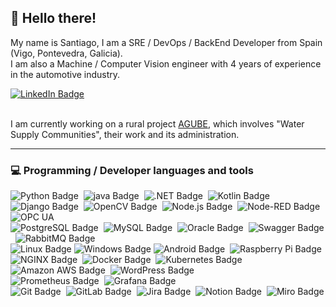 ## 👋 Hello there!
My name is Santiago, I am a SRE / DevOps / BackEnd Developer from Spain (Vigo, Pontevedra, Galicia).  
I am also a Machine / Computer Vision engineer with 4 years of experience in the automotive industry.  

<div id="profiles">
  <a href="https://www.linkedin.com/in/santiago-bol%C3%A1s-lago-202b60194/">
    <img src="https://img.shields.io/badge/LinkedIn-blue?style=for-the-badge&logo=linkedin&logoColor=white&label=Santiago Bolás Lago" alt="LinkedIn Badge"/>
  </a>
</div>
<br/>

I am currently working on a rural project <a href="https://www.availa.eu/">AGUBE</a>, which involves "Water Supply Communities", their work and its administration.  

---

### 💻 Programming / Developer languages and tools

<div id="language">
  <img src="https://img.shields.io/badge/Python-3776AB?logo=python&logoColor=fff&style=flat" alt="Python Badge"/>&nbsp;
  <img src="https://img.shields.io/static/v1?label=&message=java&color=red&style=flat" alt="java Badge"/>&nbsp;
  <img src="https://img.shields.io/badge/.NET-512BD4?logo=dotnet&logoColor=fff&style=flat" alt=".NET Badge"/>&nbsp;
  <img src="https://img.shields.io/badge/Kotlin-7F52FF?logo=kotlin&logoColor=fff&style=flat" alt="Kotlin Badge"/>&nbsp;
</div>

<div id="framework">
  <img src="https://img.shields.io/badge/Django-092E20?logo=django&logoColor=fff&style=flat" alt="Django Badge"/>&nbsp;
  <img src="https://img.shields.io/badge/OpenCV-5C3EE8?logo=opencv&logoColor=fff&style=flat" alt="OpenCV Badge"/>&nbsp;
  <img src="https://img.shields.io/badge/Node.js-393?logo=nodedotjs&logoColor=fff&style=flat-square" alt="Node.js Badge"/>&nbsp;
  <img src="https://img.shields.io/badge/Node--RED-8F0000?logo=nodered&logoColor=fff&style=flat-square" alt="Node-RED Badge"/>&nbsp;
  <img src="https://img.shields.io/static/v1?label=&message=OPC UA&color=blue&style=flat" alt="OPC UA"/>&nbsp;
</div>

<div id="data">
  <img src="https://img.shields.io/badge/PostgreSQL-4169E1?logo=postgresql&logoColor=fff&style=flat" alt="PostgreSQL Badge"/>&nbsp;
  <img src="https://img.shields.io/badge/MySQL-4479A1?logo=mysql&logoColor=fff&style=flat" alt="MySQL Badge"/>&nbsp;
  <img src="https://img.shields.io/badge/Oracle-F80000?logo=oracle&logoColor=fff&style=flat" alt="Oracle Badge"/>&nbsp;
  <img src="https://img.shields.io/badge/Swagger-85EA2D?logo=swagger&logoColor=000&style=flat" alt="Swagger Badge"/>&nbsp;
  <img src="https://img.shields.io/badge/RabbitMQ-F60?logo=rabbitmq&logoColor=fff&style=flat" alt="RabbitMQ Badge"/>&nbsp;
</div>

<div id="os">
  <img src="https://img.shields.io/badge/Linux-FCC624?logo=linux&logoColor=000&style=flat" alt="Linux Badge">
  <img src="https://img.shields.io/badge/Windows-0078D6?logo=windows&logoColor=fff&style=flat-square" alt="Windows Badge">
  <img src="https://img.shields.io/badge/Android-3DDC84?logo=android&logoColor=fff&style=flat" alt="Android Badge"/>&nbsp;
  <img src="https://img.shields.io/badge/Raspberry%20Pi-A22846?logo=raspberrypi&logoColor=fff&style=flat-square" alt="Raspberry Pi Badge"/>&nbsp;
<div>

<div id="server">
  <img src="https://img.shields.io/badge/NGINX-009639?logo=nginx&logoColor=fff&style=flat" alt="NGINX Badge"/>&nbsp;
  <img src="https://img.shields.io/badge/Docker-2496ED?logo=docker&logoColor=fff&style=flat" alt="Docker Badge"/>&nbsp;
  <img src="https://img.shields.io/badge/Kubernetes-326CE5?logo=kubernetes&logoColor=fff&style=flat" alt="Kubernetes Badge"/>&nbsp;
  <img src="https://img.shields.io/badge/Amazon%20AWS-232F3E?logo=amazonaws&logoColor=fff&style=flat" alt="Amazon AWS Badge"/>&nbsp;
  <img src="https://img.shields.io/badge/WordPress-21759B?logo=wordpress&logoColor=fff&style=flat" alt="WordPress Badge"/>&nbsp;
</div>

<div id="monitoring">
  <img src="https://img.shields.io/badge/Prometheus-E6522C?logo=prometheus&logoColor=fff&style=flat" alt="Prometheus Badge"/>&nbsp;
  <img src="https://img.shields.io/badge/Grafana-F46800?logo=grafana&logoColor=fff&style=flat" alt="Grafana Badge"/>&nbsp;
</div>

<div id="project">
  <img src="https://img.shields.io/badge/Git-F05032?logo=git&logoColor=fff&style=flat" alt="Git Badge"/>&nbsp;
  <img src="https://img.shields.io/badge/GitLab-FC6D26?logo=gitlab&logoColor=fff&style=flat" alt="GitLab Badge"/>&nbsp;
  <img src="https://img.shields.io/badge/Jira-0052CC?logo=jira&logoColor=fff&style=flat" alt="Jira Badge"/>&nbsp;
  <img src="https://img.shields.io/badge/Notion-000?logo=notion&logoColor=fff&style=flat" alt="Notion Badge"/>&nbsp;
  <img src="https://img.shields.io/badge/Miro-050038?logo=miro&logoColor=fff&style=flat" alt="Miro Badge"/>&nbsp;
</div>
